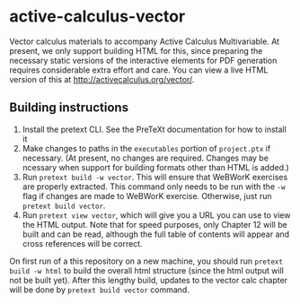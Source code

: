 # active-calculus-vector

Vector calculus materials to accompany Active Calculus
Multivariable. At present, we only support building HTML for this,
since preparing the necessary static versions of the interactive
elements for PDF generation requires considerable extra effort and
care. You can view a live HTML version of this at
http://activecalculus.org/vector/.

## Building instructions

1. Install the pretext CLI. See the PreTeXt documentation for how to
install it
1. Make changes to paths in the `executables` portion of `project.ptx`
   if necessary. (At present, no changes are required. Changes may be
   ncessary when support for building formats other than HTML is added.)
1. Run `pretext build -w vector`. This will ensure that WeBWorK
   exercises are properly extracted. This command only needs to be run
   with the `-w` flag if changes are made to WeBWorK
   exercise. Otherwise, just run `pretext build vector`.
1. Run `pretext view vector`, which will give you a URL you can use to
   view the HTML output. Note that for speed purposes, only Chapter 12
   will be built and can be read, although the full table of contents
   will appear and cross references will be correct.


On first run of a this repository on a new machine, you should run 
`pretext build -w html` to build the overall html structure (since the 
html output will not be built yet). After this lengthy build, updates to 
the vector calc chapter will be done by `pretext build vector` command.